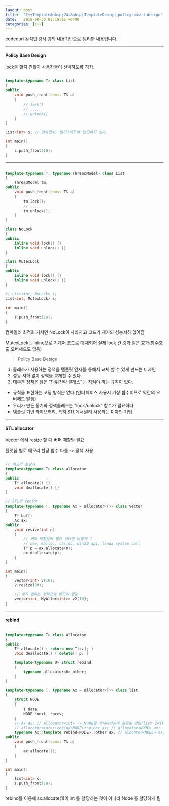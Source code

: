 ```yaml
---
layout: post
title:  "C++Template&nbsp;24.&nbsp;TemplateDesign_policy-based design"
date:   2018-08-30 02:18:15 +0700
categories: [c++]
---
```


codenuri 강석민 강사 강의 내용기반으로 정리한 내용입니다.

---

#### Policy Base Design

lock을 할지 안할지 사용자들이 선택하도록 하자.

``` cpp

template<typename T> class List
{
public:
	void push_front(const T& a)
	{
		// lock()
		// .....
		// unlock()
	}
}

List<int> s; // 전역변수, 멀티스레드에 안전하지 않다.

int main()
{
	s.push_front(10);
}

```

---

``` cpp

template<typename T, typename ThreadModel> class List
{
	ThreadModel tm;
public:
	void push_front(const T& a)
	{
		tm.lock();
		// .....
		tm.unlock();
	}
}

class NoLock
{
public:
	inline void lock() {}
	inline void unlock() {}
}

class MutexLock
{
public:
	inline void lock() {}
	inline void unlock() {}
}

// List<int, NoLock> s;
List<int, MutexLock> s;

int main()
{
	s.push_front(10);
}

```

컴파일러 최적화 거치면 NoLock이 사라지고 코드가 제거되 성능저하 없어짐

MutexLock는 inline으로 기계어 코드로 대체되어 실제 lock 건 것과 같은 효과(함수호출 오버헤드도 없음)

> Policy Base Design

1. 클래스가 사용하는 정책을 템플릿 인자를 통해서 교체 할 수 있게 만드는 디자인
2. 성능 저하 없이 정책을 교체할 수 있다.
3. 대부분 정책은 담은 "단위전략 클래스"는 지켜야 하는 규칙이 있다.
- 규칙을 표현하는 코딩 방식은 없다.(인터페이스 사용시 가상 함수이므로 약간의 오버헤드 발생)
- 우리가 만든 동기화 정책클래스는 "lock/unlock" 함수가 필요하다.
- 템플릿 기반 라이브러리, 특히 STL에서널리 사용되는 디자인 기법

---

#### STL allocator

Vector 에서 resize 할 때 버퍼 재할당 필요

플랫폼 별로 메모리 할당 함수 다름 -> 정책 사용

``` cpp

// 메모리 할당기
template<typename T> class allocator
{
public:
	T* allocate() {}
	void deallocate() {}
}

// STL의 Vector
template<typename T, typename Ax = allocator<T>> class vector
{
	T* buff;
	Ax ax;
public:
	void resize(int n)
	{
		// 버퍼 재할당이 필요 하다면 어떻게 ?
		// new, malloc, calloc, win32 api, linux system call
		T* p = ax.allocate(n);
		ax.deallocate(p);
	}
}

int main()
{
	vector<int> v(10);
	v.resize(20);

	// 내가 원하는 정책으로 메모리 할당
	vector<int, MyAlloc<int>> v2(10);
}

```

---

#### rebind

``` cpp

template<typename T> class allocator
{
public:
	T* allocate() { return new T[sz]; }
	void deallocate() { delete[] p; }

	template<typename U> struct rebind
	{
		typename allocator<U> other;
	}
}

template<typename T, typename Ax = allocator<T>> class list
{
	struct NODE
	{
		T data;
		NODE *next, *prev;
	}
	// Ax ax; // allocator<int> -> NODE를 꺼내야하는데 잘못된 것임(list 인데)
	// allocator<int>::rebind<NODE>::other ax; // allocator<NODE> ax;
	typename Ax::template rebind<NODE>::other ax; // alocator<NODE> ax;
public:
	void push_front(const T& a)
	{
		ax.allocate(1);
	}
}

int main()
{
	list<int> s;
	s.push_front(10);
}

```

rebind를 이용해 ax.allocate(1)이 int 를 할당하는 것이 아니라 Node 를 할당하게 됨

